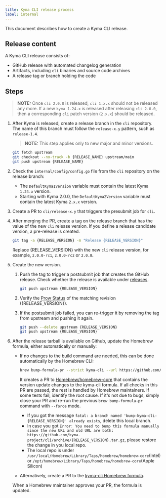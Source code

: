 ```yaml
---
title: Kyma CLI release process
label: internal
---
```


This document describes how to create a Kyma CLI release.

## Release content

A Kyma CLI release consists of:

* GitHub release with automated changelog generation
* Artifacts, including `cli` binaries and source code archives
* A release tag or branch holding the code

## Steps
   >**NOTE:** Once `cli 2.0.0` is released, `cli 1.x.x` should not be released any more. If a new `kyma 1.24.x` is released after releasing `cli 2.0.0`, then a corresponding `cli` patch version (`2.x.x`) should be released.
1. After Kyma is released, create a release branch in the `cli` repository. The name of this branch must follow the `release-x.y` pattern, such as `release-1.4`.

   >**NOTE:** This step applies only to new major and minor versions.

   ```bash
   git fetch upstream
   git checkout --no-track -b {RELEASE_NAME} upstream/main
   git push upstream {RELEASE_NAME}
   ```
2. Check the `internal/config/config.go` file from the `cli` repository on the release branch:
   - The `DefaultKyma1Version` variable must contain the latest Kyma `1.24.x` version.
   - Starting with Kyma 2.0.0, the `DefaultKyma2Version` variable must contain the latest Kyma `2.x.x` version.


3. Create a PR to `cli/release-x.y` that triggers the presubmit job for `cli`.

5. After merging the PR, create a tag on the release branch that has the value of the new `cli` release version. If you define a release candidate version, a pre-release is created.

   ```bash
   git tag -a {RELEASE_VERSION} -m "Release {RELEASE_VERSION}"
   ```

    Replace {RELEASE_VERSION} with the new `cli` release version, for example, `2.0.0-rc1`, `2.0.0-rc2` or `2.0.0`.

6. Create the new version.
   1. Push the tag to trigger a postsubmit job that creates the GitHub release. Check whether the release is available under [releases](https://github.com/kyma-project/cli/releases).

      ```bash
      git push upstream {RELEASE_VERSION}
      ```

   2. Verify the [Prow Status](https://status.build.kyma-project.io/?repo=kyma-project%2Fcli&type=postsubmit) of the matching revision ({RELEASE_VERSION}).
   3. If the postsubmit job failed, you can re-trigger it by removing the tag from upstream and pushing it again.

      ```bash
      git push --delete upstream {RELEASE_VERSION}
      git push upstream {RELEASE_VERSION}
      ```
7. After the release tarball is available on Github, update the Homebrew formula, either automatically or manually:
    - If no changes to the build command are needed, this can be done automatically by the Homebrew CLI:

       ```bash
       brew bump-formula-pr --strict kyma-cli --url https://github.com/kyma-project/cli/archive/{RELEASE_VERSION}.tar.gz
       ```
      It creates a PR to [Homebrew/homebrew-core](https://github.com/Homebrew/homebrew-core) that contains the version update changes to the kyma-cli formula. 
      If all checks in this PR are passed, the rest is handled by Homebrew maintainers.
      If some tests fail, identify the root cause.
      If it's not due to bugs, simply close your PR and re-run the previous `brew bump-formula-pr` command with `--force` mode.
        - If you got the message `fatal: a branch named 'bump-kyma-cli-{RELEASE_VERSION}' already exists`, delete this local branch.
        - In case you got `Error: You need to bump this formula manually since the new URL and old URL are both: https://github.com/kyma-project/cli/archive/{RELEASE_VERSION}.tar.gz`, please restore the change in you local repo.
        - The local repo is under `/usr/local/Homebrew/Library/Taps/homebrew/homebrew-core`(Intel) or `/opt/homebrew/Library/Taps/homebrew/homebrew-core`(Apple Silicon)
    - Alternatively, create a PR to the [kyma-cli Homebrew formula](https://github.com/Homebrew/homebrew-core/blob/master/Formula/kyma-cli.rb).

    When a Homebrew maintainer approves your PR, the formula is updated.
